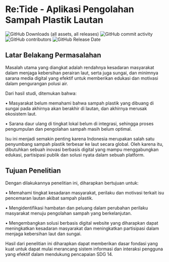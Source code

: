 # Re:Tide - Aplikasi Pengolahan Sampah Plastik Lautan

![GitHub Downloads (all assets, all releases)](https://img.shields.io/github/downloads/Archaniels/ReTide-Webpage/total?style=for-the-badge) ![GitHub commit activity](https://img.shields.io/github/commit-activity/w/Archaniels/ReTide-Webpage?style=for-the-badge) ![GitHub contributors](https://img.shields.io/github/contributors/Archaniels/ReTide-Webpage?style=for-the-badge) ![GitHub Release Date](https://img.shields.io/github/release-date/Archaniels/ReTide-Webpage?style=for-the-badge)

## Latar Belakang Permasalahan
Masalah utama yang diangkat adalah rendahnya kesadaran masyarakat dalam menjaga kebersihan perairan laut, serta juga sungai, dan minimnya sarana media digital yang efektif untuk memberikan edukasi dan motivasi dalam pengurangan polusi air.

Dari hasil studi, ditemukan bahwa:

  • Masyarakat belum memahami bahwa sampah plastik yang dibuang di sungai pada akhirnya akan berakhir di lautan, dan akhirnya merusak ekosistem laut.

  • Sarana daur ulang di tingkat lokal belum di integrasi, sehingga proses pengumpulan dan pengolahan sampah masih belum optimal.

Isu ini menjadi semakin penting karena Indonesia merupakan salah satu penyumbang sampah plastik terbesar ke laut secara global. Oleh karena itu, dibutuhkan sebuah inovasi berbasis digital yang mampu menggabungkan edukasi, partisipasi publik dan solusi nyata dalam sebuah platform.

## Tujuan Penelitian

Dengan dilakukannya penelitian ini, diharapkan bertujuan untuk:

  • Memahami tingkat kesadaran masyarakat, perilaku dan motivasi terkait isu pencemaran lautan akibat sampah plastik.

  • Mengidentifikasi hambatan dan peluang dalam perubahan perilaku masyarakat menuju pengolahan sampah yang berkelanjutan.

  • Mengembangkan solusi berbasis digital website yang diharapkan dapat meningkatkan kesadaran masyarakat dan meningkatkan partisipasi dalam menjaga kebersihan laut dan sungai.

Hasil dari penelitian ini diharapkan dapat memberikan dasar fondasi yang kuat untuk dapat mulai merancang sistem informasi dan interaksi pengguna yang efektif dalam mendukung pencapaian SDG 14.
